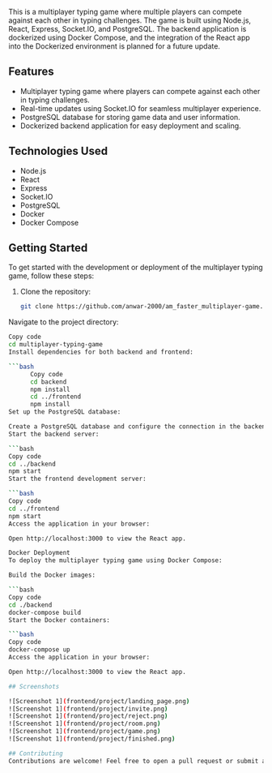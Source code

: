 This is a multiplayer typing game where multiple players can compete against each other in typing challenges. The game is built using Node.js, React, Express, Socket.IO, and PostgreSQL. The backend application is dockerized using Docker Compose, and the integration of the React app into the Dockerized environment is planned for a future update.

## Features

- Multiplayer typing game where players can compete against each other in typing challenges.
- Real-time updates using Socket.IO for seamless multiplayer experience.
- PostgreSQL database for storing game data and user information.
- Dockerized backend application for easy deployment and scaling.

## Technologies Used

- Node.js
- React
- Express
- Socket.IO
- PostgreSQL
- Docker
- Docker Compose

## Getting Started

To get started with the development or deployment of the multiplayer typing game, follow these steps:

1. Clone the repository:

   ```bash
   git clone https://github.com/anwar-2000/am_faster_multiplayer-game.git
Navigate to the project directory:

   ```bash
Copy code
cd multiplayer-typing-game
Install dependencies for both backend and frontend:

   ```bash
         Copy code
         cd backend
         npm install
         cd ../frontend
         npm install
Set up the PostgreSQL database:

Create a PostgreSQL database and configure the connection in the backend application.
Start the backend server:

   ```bash
Copy code
cd ../backend
npm start
Start the frontend development server:

   ```bash
Copy code
cd ../frontend
npm start
Access the application in your browser:

Open http://localhost:3000 to view the React app.

Docker Deployment
To deploy the multiplayer typing game using Docker Compose:

Build the Docker images:

   ```bash
Copy code
cd ./backend
docker-compose build
Start the Docker containers:

   ```bash
Copy code
docker-compose up
Access the application in your browser:

Open http://localhost:3000 to view the React app.

## Screenshots

![Screenshot 1](frontend/project/landing_page.png)
![Screenshot 1](frontend/project/invite.png)
![Screenshot 1](frontend/project/reject.png)
![Screenshot 1](frontend/project/room.png)
![Screenshot 1](frontend/project/game.png)
![Screenshot 1](frontend/project/finished.png)

## Contributing
Contributions are welcome! Feel free to open a pull request or submit an issue for any feature requests, bug fixes, or suggestions.
